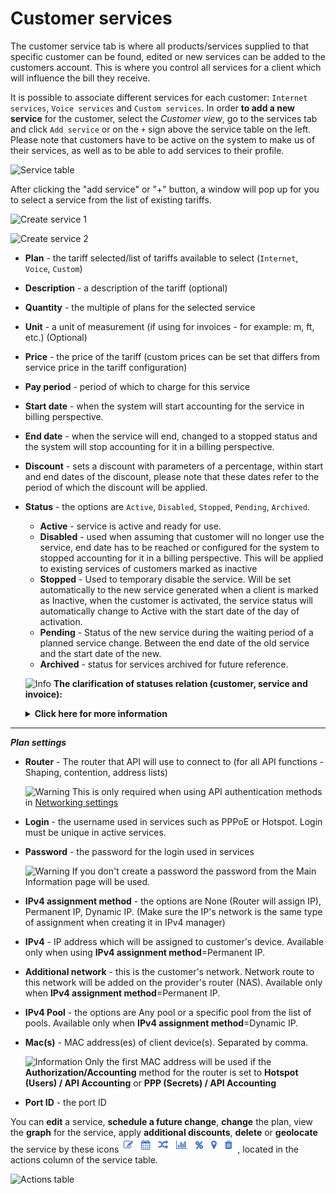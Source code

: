 Customer services
==========
The customer service tab is where all products/services supplied to that specific customer can be found, edited or new services can be added to the customers account. This is where you control all services for a client which will influence the bill they receive.

It is possible to associate different services for each customer: `Internet services`, `Voice services` and `Custom services`.
In order **to add a new service** for the customer, select the *Customer view*, go to the services tab and click `Add service` or on the `+` sign above the service table on the left. Please note that customers have to be active on the system to make us of their services, as well as to be able to add services to their profile.

![Service table](service_table.png)

After clicking the "add service" or "+" button, a window will pop up for you to select a service from the list of existing tariffs.

![Create service 1](create_service.png)

![Create service 2](create_service2.png)


* **Plan** - the tariff selected/list of tariffs available to select (`Internet`, `Voice`, `Custom`)
* **Description** - a description of the tariff (optional)
* **Quantity** - the multiple of plans for the selected service
* **Unit** - a unit of measurement (if using for invoices - for example: m, ft, etc.) (Optional)
* **Price** - the price of the tariff (custom prices can be set that differs from service price in the tariff configuration)
* **Pay period** - period of which to charge for this service
* **Start date** - when the system will start accounting for the service in billing perspective.
* **End date** - when the service will end, changed to a stopped status and the system will stop accounting for it in a billing perspective.
* **Discount** - sets a discount with parameters of a percentage, within start and end dates of the discount, please note that these dates refer to the period of which the discount will be applied.
* **Status** - the options are `Active`, `Disabled`, `Stopped`, `Pending`, `Archived`.
  * **Active** - service is active and ready for use.
  * **Disabled** - used when assuming that customer will no longer use the service,  end date has to be reached or configured for the system to stopped accounting for it in a billing perspective. This will be applied to existing services of customers marked as inactive
  * **Stopped** - Used to temporary disable the service. Will be set automatically  to the new service generated when a client is marked as Inactive, when the customer is activated, the service status will  automatically change to Active with the start date of the day of activation.
  * **Pending** - Status of the new service during the waiting period of a planned service change. Between the end date of the old service and the start date of the new.
  * **Archived** - status for services archived for future reference.

  <icon class="image-icon">![Info](information.png)</icon> **The clarification of statuses relation (customer, service and invoice):**
  <details>
  <summary><b>Click here for more information</b></summary>
  <p markdown="1">

  1. If the customer has an `unpaid` invoice (e.g. an invoice was created in `Billing day` date) and the customer doesn't pay the invoice before the date of `Billing due`, the customer status will be changed to `Blocked`, but the service (e.g. Internet service) is still be active;

  2. The invoice status in period from `Billing day` to `Billing due` date is `unpaid`, from `Billing due` to `Deactivation period` and after `Deactivation period` the invoice will be considered  as `overdue`;

  3. If the customer with `Blocked` status pays the `overdue` invoice, the customer's status will be changed to `Active`;

  4. If the customer with `Blocked` status doesn't pay the invoice before the date of `Deactivation period` date, his status will be changed to `Inactive (doesn't use service)`. And after he decided to pay the invoice, the status would become `Active`;

  5. If the customer has `Inactive (doesn't use service)` status, his service (e.g. Internet service) will be `disabled` (with `Start date` = `Billing day` date and `End date` = `Deactivation period` date) and the duplicate of the previous service will be created with `Stopped` status, its `Start date` = the date of `Deactivation period`.
  And after customer decided to pay the `overdue` invoice, the status of duplicate service would become `Active`, its `Start date` would be changed to invoice payment date.

  ![](clar_img1.png)

  ![](clar_img2.png)

------------

  </p>
  </details>

***Plan settings***
* **Router** - The router that API will use to connect to (for all API functions - Shaping, contention, address lists)

  <icon class="image-icon">![Warning](warning.png)</icon> This is only required when using API authentication methods in [Networking settings](networking\routers_settings\routers_settings.md)


* **Login** - the username used in services such as PPPoE or Hotspot. Login must be unique in active services.

* **Password** - the password for the login used in services

  <icon class="image-icon">![Warning](warning.png)</icon> If you don't create a password the password from the Main Information page will be used.

* **IPv4 assignment method** - the options are None (Router will assign IP), Permanent IP, Dynamic IP. (Make sure the IP's network is the same type of assignment when creating it in IPv4 manager)

* **IPv4** - IP address which will be assigned to customer's device. Available only when using **IPv4 assignment method**=Permanent IP.

* **Additional network** - this is the customer's network. Network route to this network will be added on the provider's router (NAS). Available only when **IPv4 assignment method**=Permanent IP.

* **IPv4 Pool** - the options are Any pool or a specific pool from the list of pools. Available only when **IPv4 assignment method**=Dynamic IP.

* **Mac(s)** - MAC address(es) of client device(s). Separated by comma.

  <icon class="image-icon">![Information](information.png)</icon> Only the first MAC address will be used if the **Authorization/Accounting** method for the router is set to **Hotspot (Users) / API Accounting** or **PPP (Secrets) / API Accounting**

* **Port ID** - the port ID


You can **edit** a service, **schedule a future change**, **change** the plan, view the **graph** for the service, apply **additional discounts**, **delete** or **geolocate** the service by these icons <icon class="image-icon">![Services actions](services_actions.png)</icon>, located in the actions column of the service table.

![Actions table](actions_table.png)
